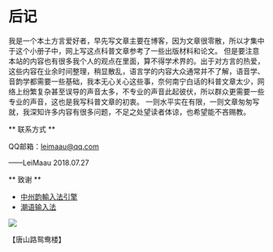 # 后记

我是一个本土方言爱好者，早先写文章主要在博客，因为文章很零散，所以才集中于这个小册子中，网上写这点科普文章参考了一些出版材料和论文。
但是要注意本站的内容也有很多我个人的观点在里面，算不得学术界的。出于对方言的热爱，这些内容在业余时间整理，稍显散乱，语言学的内容大众通常并不了解，语音学、音韵学都需要一些基础，我本无心关心这些事，奈何南宁白话的科普文章太少，网络上纷繁复杂甚至误导的声音太多，不专业的声音此起彼伏，所以群众更需要一些专业的声音，这也是我写科普文章的初衷。
一则水平实在有限，一则文章匆匆写就，我深知许多内容有很多问题，不足之处望读者体谅，也希望能不吝赐教。


** 联系方式 **

QQ邮箱：leimaau@qq.com

——LeiMaau 2018.07.27


** 致谢 **

* [中州韵輸入法引擎](https://rime.im/)
* [潮语输入法](https://kahaani.github.io/gatian/index.html)


![](https://wx4.sinaimg.cn/mw690/007k96OPly4fy9jedl7l4j30u00u0tf9.jpg) 

【唐山路鸳鸯楼】